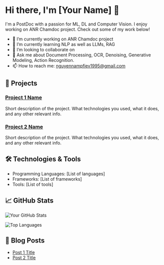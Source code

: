 # Hi there, I'm [Your Name] 👋

I'm a PostDoc with a passion for ML, DL and Computer Vision. I enjoy working on ANR Chamdoc project. Check out some of my work below!

- 🔭 I’m currently working on ANR Chamdoc project 
- 🌱 I’m currently learning NLP as well as LLMs, RAG
- 👯 I’m looking to collaborate on 
- 💬 Ask me about Document Processing, OCR, Denoising, Generative Modeling, Action Recognition. 
- 📫 How to reach me: nguyennampfiev1995@gmail.com

## 🚀 Projects

### [Project 1 Name](https://github.com/yourusername/project1)
Short description of the project. What technologies you used, what it does, and any other relevant info.

### [Project 2 Name](https://github.com/yourusername/project2)
Short description of the project. What technologies you used, what it does, and any other relevant info.

## 🛠️ Technologies & Tools
- Programming Languages: [List of languages]
- Frameworks: [List of frameworks]
- Tools: [List of tools]

## 📈 GitHub Stats
![Your GitHub Stats](https://github-readme-stats.vercel.app/api?username=yourusername&show_icons=true)

![Top Languages](https://github-readme-stats.vercel.app/api/top-langs/?username=yourusername&layout=compact)

## 📝 Blog Posts
- [Post 1 Title](link)
- [Post 2 Title](link)
